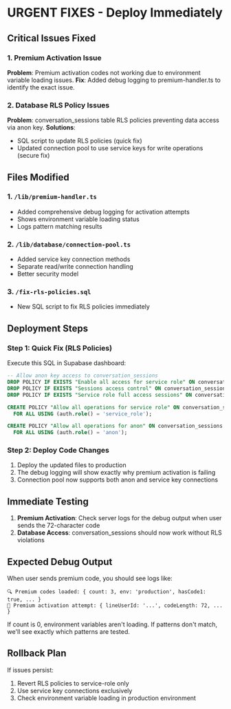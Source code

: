 # URGENT FIXES - Deploy Immediately

## Critical Issues Fixed

### 1. Premium Activation Issue
**Problem**: Premium activation codes not working due to environment variable loading issues.
**Fix**: Added debug logging to premium-handler.ts to identify the exact issue.

### 2. Database RLS Policy Issues
**Problem**: conversation_sessions table RLS policies preventing data access via anon key.
**Solutions**:
- SQL script to update RLS policies (quick fix)
- Updated connection pool to use service keys for write operations (secure fix)

## Files Modified

### 1. `/lib/premium-handler.ts`
- Added comprehensive debug logging for activation attempts
- Shows environment variable loading status
- Logs pattern matching results

### 2. `/lib/database/connection-pool.ts`
- Added service key connection methods
- Separate read/write connection handling
- Better security model

### 3. `/fix-rls-policies.sql`
- New SQL script to fix RLS policies immediately

## Deployment Steps

### Step 1: Quick Fix (RLS Policies)
Execute this SQL in Supabase dashboard:

```sql
-- Allow anon key access to conversation_sessions
DROP POLICY IF EXISTS "Enable all access for service role" ON conversation_sessions;
DROP POLICY IF EXISTS "Sessions access control" ON conversation_sessions;
DROP POLICY IF EXISTS "Service role full access sessions" ON conversation_sessions;

CREATE POLICY "Allow all operations for service role" ON conversation_sessions
  FOR ALL USING (auth.role() = 'service_role');

CREATE POLICY "Allow all operations for anon" ON conversation_sessions
  FOR ALL USING (auth.role() = 'anon');
```

### Step 2: Deploy Code Changes
1. Deploy the updated files to production
2. The debug logging will show exactly why premium activation is failing
3. Connection pool now supports both anon and service key connections

## Immediate Testing

1. **Premium Activation**: Check server logs for the debug output when user sends the 72-character code
2. **Database Access**: conversation_sessions should now work without RLS violations

## Expected Debug Output

When user sends premium code, you should see logs like:
```
🔍 Premium codes loaded: { count: 3, env: 'production', hasCode1: true, ... }
🎫 Premium activation attempt: { lineUserId: '...', codeLength: 72, ... }
```

If count is 0, environment variables aren't loading.
If patterns don't match, we'll see exactly which patterns are tested.

## Rollback Plan

If issues persist:
1. Revert RLS policies to service-role only
2. Use service key connections exclusively
3. Check environment variable loading in production environment